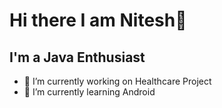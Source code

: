 # Hi there I am Nitesh👋

<!--
**NiteshMankar1/NiteshMankar1** is a ✨ _special_ ✨ repository because its `README.md` (this file) appears on your GitHub profile.

Here are some ideas to get you started:

-->

## I'm a Java Enthusiast

- 🔭 I’m currently working on Healthcare Project
- 🌱 I’m currently learning Android




